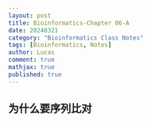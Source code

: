 ```yaml
---
layout: post
title: Bioinformatics-Chapter 06-A
date: 20240321
category: "Bioinformatics Class Notes"
tags: [Bioinformatics, Notes]
author: Lucas
comment: true
mathjax: true
published: true
---
```


## 为什么要序列比对

